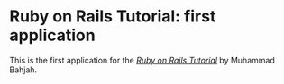 # Ruby on Rails Tutorial: first application

This is the first application for the
[*Ruby on Rails Tutorial*](http://railstutorial.org/)
by Muhammad Bahjah.